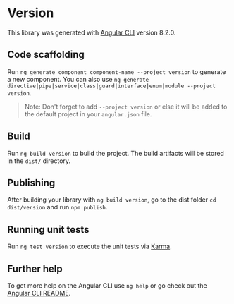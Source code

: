 # Version

This library was generated with [Angular CLI](https://github.com/angular/angular-cli) version 8.2.0.

## Code scaffolding

Run `ng generate component component-name --project version` to generate a new component. You can also use `ng generate directive|pipe|service|class|guard|interface|enum|module --project version`.

> Note: Don't forget to add `--project version` or else it will be added to the default project in your `angular.json` file.

## Build

Run `ng build version` to build the project. The build artifacts will be stored in the `dist/` directory.

## Publishing

After building your library with `ng build version`, go to the dist folder `cd dist/version` and run `npm publish`.

## Running unit tests

Run `ng test version` to execute the unit tests via [Karma](https://karma-runner.github.io).

## Further help

To get more help on the Angular CLI use `ng help` or go check out the [Angular CLI README](https://github.com/angular/angular-cli/blob/master/README.md).
